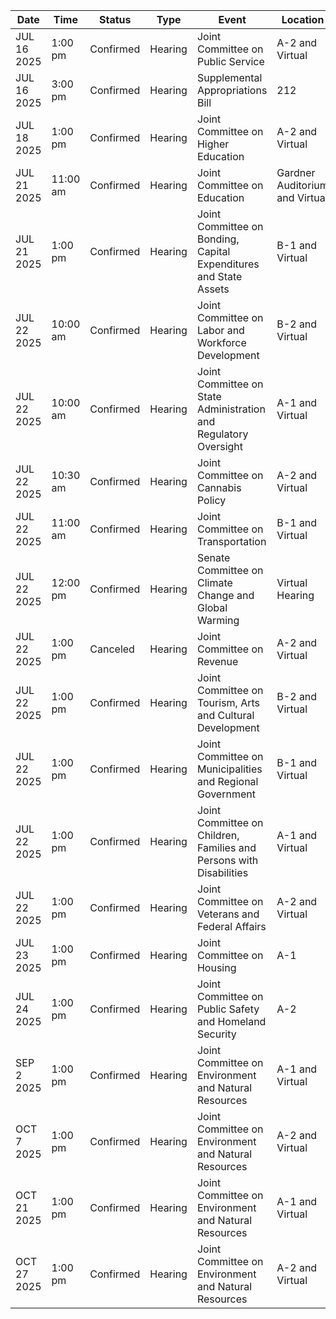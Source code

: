 | Date | Time | Status | Type | Event | Location |
|------|------|--------|------|--------|----------|
| JUL 16 2025 | 1:00 pm | Confirmed | Hearing | Joint Committee on Public Service | A-2                                                                                                                      and Virtual |
| JUL 16 2025 | 3:00 pm | Confirmed | Hearing | Supplemental Appropriations Bill | 212 |
| JUL 18 2025 | 1:00 pm | Confirmed | Hearing | Joint Committee on Higher Education | A-2                                                                                                                      and Virtual |
| JUL 21 2025 | 11:00 am | Confirmed | Hearing | Joint Committee on Education | Gardner Auditorium                                              and Virtual |
| JUL 21 2025 | 1:00 pm | Confirmed | Hearing | Joint Committee on Bonding, Capital Expenditures and State Assets | B-1                                    and Virtual |
| JUL 22 2025 | 10:00 am | Confirmed | Hearing | Joint Committee on Labor and Workforce Development | B-2                    and Virtual |
| JUL 22 2025 | 10:00 am | Confirmed | Hearing | Joint Committee on State Administration and Regulatory Oversight | A-1                                                                                                    and Virtual |
| JUL 22 2025 | 10:30 am | Confirmed | Hearing | Joint Committee on Cannabis Policy | A-2                                                                                                                      and Virtual |
| JUL 22 2025 | 11:00 am | Confirmed | Hearing | Joint Committee on Transportation | B-1                                    and Virtual |
| JUL 22 2025 | 12:00 pm | Confirmed | Hearing | Senate Committee on Climate Change and Global Warming | Virtual Hearing |
| JUL 22 2025 | 1:00 pm | Canceled | Hearing | Joint Committee on Revenue | A-2                                                                                                                      and Virtual |
| JUL 22 2025 | 1:00 pm | Confirmed | Hearing | Joint Committee on Tourism, Arts and Cultural Development | B-2                    and Virtual |
| JUL 22 2025 | 1:00 pm | Confirmed | Hearing | Joint Committee on Municipalities and Regional Government | B-1                                    and Virtual |
| JUL 22 2025 | 1:00 pm | Confirmed | Hearing | Joint Committee on Children, Families and Persons with Disabilities | A-1                                                                                                    and Virtual |
| JUL 22 2025 | 1:00 pm | Confirmed | Hearing | Joint Committee on Veterans and Federal Affairs | A-2                                                                                                                      and Virtual |
| JUL 23 2025 | 1:00 pm | Confirmed | Hearing | Joint Committee on Housing | A-1 |
| JUL 24 2025 | 1:00 pm | Confirmed | Hearing | Joint Committee on Public Safety and Homeland Security | A-2 |
| SEP 2 2025 | 1:00 pm | Confirmed | Hearing | Joint Committee on Environment and Natural Resources | A-1                                                                                                    and Virtual |
| OCT 7 2025 | 1:00 pm | Confirmed | Hearing | Joint Committee on Environment and Natural Resources | A-2                                                                                                                      and Virtual |
| OCT 21 2025 | 1:00 pm | Confirmed | Hearing | Joint Committee on Environment and Natural Resources | A-1                                                                                                    and Virtual |
| OCT 27 2025 | 1:00 pm | Confirmed | Hearing | Joint Committee on Environment and Natural Resources | A-2                                                                                                                      and Virtual |
